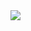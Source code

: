 <img src="https://github-readme-stats.hackclub.dev/api/wakatime?username=2243&api_domain=hackatime.hackclub.com&theme=darcula&custom_title=Hackatime+Stats&layout=compact&cache_seconds=0&langs_count=8"/>
